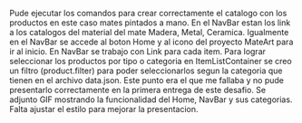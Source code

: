Pude ejecutar los comandos para crear 
correctamente el catalogo con los productos en este caso mates pintados a mano.
En el NavBar estan los link a los catalogos del material del mate Madera, Metal, Ceramica.
Igualmente en el NavBar se accede al boton Home y al icono del proyecto MateArt para ir al inicio.
En NavBar se trabajo con Link para cada item.
Para lograr seleccionar los productos por tipo o categoria en ItemListContainer se creo un
filtro (product.filter) para poder seleccionarlos segun la categoria que tienen en el
archivo data.json. Este punto era el que me fallaba y no pude presentarlo correctamente en la
primera entrega de este desafio.
Se adjunto GIF mostrando la funcionalidad del Home, NavBar y sus categorias.
Falta ajustar el estilo para mejorar la presentacion.